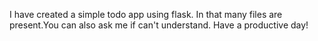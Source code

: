 I have created a simple todo app using flask.
In that many files are present.You can also ask me if can't understand.
Have a productive day!
